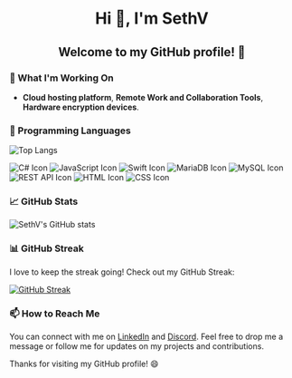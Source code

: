 # <p align="center">Hi 👋, I'm SethV</p>
## <p align="center">Welcome to my GitHub profile! 🎉</p>


### 🔭 What I'm Working On

- **Cloud hosting platform**, **Remote Work and Collaboration Tools**, **Hardware encryption devices**.

### 🌱 Programming Languages
![Top Langs](https://github-readme-stats.vercel.app/api/top-langs/?username=SVRECCO&show_icons=true&theme=onedark&layout=compact)

 ![C# Icon](https://img.shields.io/badge/C%23-239120?style=for-the-badge&logo=c-sharp)
 ![JavaScript Icon](https://img.shields.io/badge/JavaScript-F7DF1E?style=for-the-badge&logo=javascript&logoColor=black)
 ![Swift Icon](https://img.shields.io/badge/Swift-FFAC45?style=for-the-badge&logo=swift&logoColor=white)
 ![MariaDB Icon](https://img.shields.io/badge/MariaDB-003545?style=for-the-badge&logo=mariadb)
 ![MySQL Icon](https://img.shields.io/badge/MySQL-4479A1?style=for-the-badge&logo=mysql&logoColor=white)
 ![REST API Icon](https://img.shields.io/badge/REST%20API-0096D3?style=for-the-badge&logo=rest-api)
 ![HTML Icon](https://img.shields.io/badge/HTML-E34F26?style=for-the-badge&logo=html5&logoColor=white)
 ![CSS Icon](https://img.shields.io/badge/CSS-1572B6?style=for-the-badge&logo=css3&logoColor=white)

### 📈 GitHub Stats


![SethV's GitHub stats](https://github-readme-stats.vercel.app/api?username=SVRECCO&show_icons=true&theme=onedark&show=stars,commits,issues,contribs)

### 📊 GitHub Streak

I love to keep the streak going! Check out my GitHub Streak:

[![GitHub Streak](http://github-readme-streak-stats.herokuapp.com?user=SVRECCO&theme=onedark)](https://git.io/streak-stats)

### 📫 How to Reach Me

You can connect with me on [LinkedIn](https://www.linkedin.com/in/therealsethv/) and [Discord](Discord.gg/SVRECCO). Feel free to drop me a message or follow me for updates on my projects and contributions.

Thanks for visiting my GitHub profile! 😄
